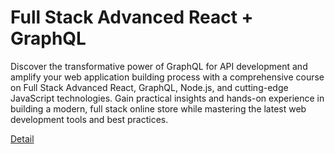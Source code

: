 # Full Stack Advanced React + GraphQL

Discover the transformative power of GraphQL for API development and amplify your web application building process with a comprehensive course on Full Stack Advanced React, GraphQL, Node.js, and cutting-edge JavaScript technologies. Gain practical insights and hands-on experience in building a modern, full stack online store while mastering the latest web development tools and best practices. 

[Detail](https://eduitfree.com/courses/full-stack-advanced-react-graphql)